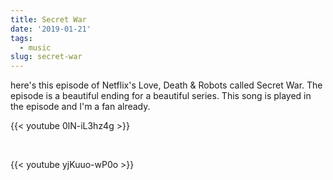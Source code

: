 ```yaml
---
title: Secret War
date: '2019-01-21'
tags:
  - music
slug: secret-war
---
```


here's this episode of Netflix's Love, Death & Robots called Secret War. The episode is a beautiful ending for a beautiful series. This song is played in the episode and I'm a fan already.

{{< youtube 0lN-iL3hz4g >}}

<br/>

{{< youtube yjKuuo-wP0o >}}
